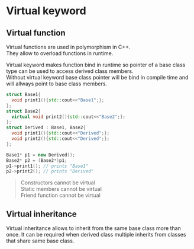 Virtual keyword
===

Virtual function
---
Virtual functions are used in polymorphism in C++.  
They allow to overload functions in runtime.

Virtual keyword makes function bind in runtime so pointer of a base class type can be used to access derived class members.  
Without virtual keyword base class pointer will be bind in compile time and will allways point to base class members.  

```cpp
struct Base1{
  void print1(){std::cout<<"Base1";};
};
struct Base2{
  virtual void print2(){std::cout<<"Base2";};
};
struct Derived : Base1, Base2{
  void print1(){std::cout<<"Derived";};
  void print2(){std::cout<<"Derived";};
};

Base1* p1 = new Derived();
Base2* p2 = (Base2*)p1;
p1->print1(); // prints "Base1"
p2->print2(); // prints "Derived"
```

>Constructors cannot be virtual  
>Static members cannot be virtual  
>Friend function cannot be virtual

Virtual inheritance
---
Virtual inheritance allows to inherit from the same base class more than once.
It can be required when derived class multiple inherits from classes that share same base class.

